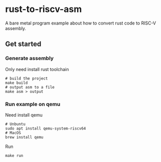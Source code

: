 # rust-to-riscv-asm
A bare metal program example about how to convert rust code to RISC-V assembly.

## Get started

### Generate assembly
Only need install rust toolchain
```shell
# build the project
make build
# output asm to a file
make asm > output
```

### Run example on qemu
Need install qemu
```shell
# Unbuntu
sudo apt install qemu-system-riscv64
# MacOS
brew install qemu
```

Run
```shell
make run
```